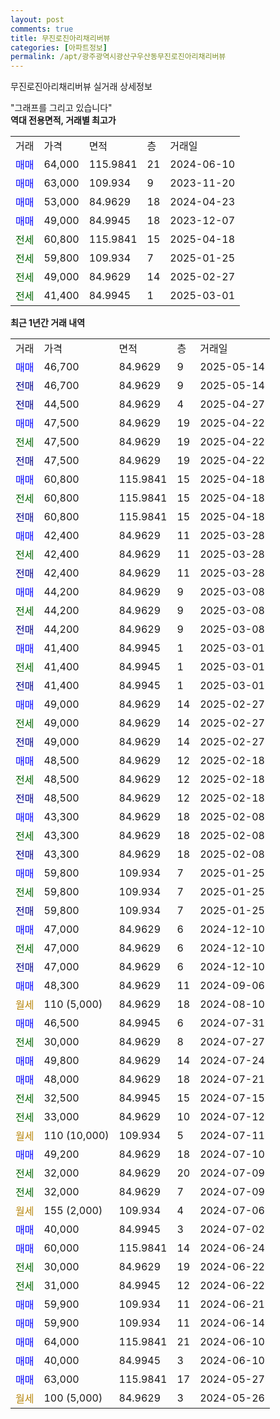 ```yaml
---
layout: post
comments: true
title: 무진로진아리채리버뷰
categories: [아파트정보]
permalink: /apt/광주광역시광산구우산동무진로진아리채리버뷰
---
```


무진로진아리채리버뷰 실거래 상세정보

<script type="text/javascript">
  google.charts.load('current', {'packages':['line', 'corechart']});
  google.charts.setOnLoadCallback(drawChart);

  function drawChart() {
    var data = new google.visualization.DataTable();
    data.addColumn('date', '거래일');
    data.addColumn('number', "매매");
    data.addColumn('number', "전세");
    data.addColumn('number', "전매");

    data.addRows([[new Date(Date.parse("2025-05-14")), 46700, null, null], [new Date(Date.parse("2025-05-14")), null, null, 46700], [new Date(Date.parse("2025-04-27")), null, null, 44500], [new Date(Date.parse("2025-04-22")), 47500, null, null], [new Date(Date.parse("2025-04-22")), null, 47500, null], [new Date(Date.parse("2025-04-22")), null, null, 47500], [new Date(Date.parse("2025-04-18")), 60800, null, null], [new Date(Date.parse("2025-04-18")), null, 60800, null], [new Date(Date.parse("2025-04-18")), null, null, 60800], [new Date(Date.parse("2025-03-28")), 42400, null, null], [new Date(Date.parse("2025-03-28")), null, 42400, null], [new Date(Date.parse("2025-03-28")), null, null, 42400], [new Date(Date.parse("2025-03-08")), 44200, null, null], [new Date(Date.parse("2025-03-08")), null, 44200, null], [new Date(Date.parse("2025-03-08")), null, null, 44200], [new Date(Date.parse("2025-03-01")), 41400, null, null], [new Date(Date.parse("2025-03-01")), null, 41400, null], [new Date(Date.parse("2025-03-01")), null, null, 41400], [new Date(Date.parse("2025-02-27")), 49000, null, null], [new Date(Date.parse("2025-02-27")), null, 49000, null], [new Date(Date.parse("2025-02-27")), null, null, 49000], [new Date(Date.parse("2025-02-18")), 48500, null, null], [new Date(Date.parse("2025-02-18")), null, 48500, null], [new Date(Date.parse("2025-02-18")), null, null, 48500], [new Date(Date.parse("2025-02-08")), 43300, null, null], [new Date(Date.parse("2025-02-08")), null, 43300, null], [new Date(Date.parse("2025-02-08")), null, null, 43300], [new Date(Date.parse("2025-01-25")), 59800, null, null], [new Date(Date.parse("2025-01-25")), null, 59800, null], [new Date(Date.parse("2025-01-25")), null, null, 59800], [new Date(Date.parse("2024-12-10")), 47000, null, null], [new Date(Date.parse("2024-12-10")), null, 47000, null], [new Date(Date.parse("2024-12-10")), null, null, 47000], [new Date(Date.parse("2024-09-06")), 48300, null, null], [new Date(Date.parse("2024-08-10")), null, null, null], [new Date(Date.parse("2024-07-31")), 46500, null, null], [new Date(Date.parse("2024-07-27")), null, 30000, null], [new Date(Date.parse("2024-07-24")), 49800, null, null], [new Date(Date.parse("2024-07-21")), 48000, null, null], [new Date(Date.parse("2024-07-15")), null, 32500, null], [new Date(Date.parse("2024-07-12")), null, 33000, null], [new Date(Date.parse("2024-07-11")), null, null, null], [new Date(Date.parse("2024-07-10")), 49200, null, null], [new Date(Date.parse("2024-07-09")), null, 32000, null], [new Date(Date.parse("2024-07-09")), null, 32000, null], [new Date(Date.parse("2024-07-06")), null, null, null], [new Date(Date.parse("2024-07-02")), 40000, null, null], [new Date(Date.parse("2024-06-24")), 60000, null, null], [new Date(Date.parse("2024-06-22")), null, 30000, null], [new Date(Date.parse("2024-06-22")), null, 31000, null], [new Date(Date.parse("2024-06-21")), 59900, null, null], [new Date(Date.parse("2024-06-14")), 59900, null, null], [new Date(Date.parse("2024-06-10")), 64000, null, null], [new Date(Date.parse("2024-06-10")), 40000, null, null], [new Date(Date.parse("2024-05-27")), 63000, null, null], [new Date(Date.parse("2024-05-26")), null, null, null]]);

    var options = {
      hAxis: {
        format: 'yyyy/MM/dd'
      },    
      lineWidth: 0,
      pointsVisible: true,    
      title: '최근 1년간 유형별 실거래가 분포',
      legend: { position: 'bottom' }
    };

    var formatter = new google.visualization.NumberFormat({pattern:'###,###'} );
    formatter.format(data, 1);
    formatter.format(data, 2);
    
    setTimeout(function() {
        var chart = new google.visualization.LineChart(document.getElementById('columnchart_material'));
        chart.draw(data, (options));
        document.getElementById('loading').style.display = 'none';
    }, 200);
  }
</script>


<div id="loading" style="z-index:20; display: block; margin-left: 0px">"그래프를 그리고 있습니다"</div>
<div id="columnchart_material" style="width: 95%; margin-left: 0px; display: block"></div>
<!-- contents start -->
<b>역대 전용면적, 거래별 최고가</b>
<table class="sortable">
    <tr>
      <td>거래</td>
      <td>가격</td>
      <td>면적</td>
      <td>층</td>
      <td>거래일</td>
    </tr>
        <tr>
          <td><a style="color: blue">매매</a></td>
          <td>64,000</td>
          <td>115.9841</td>
          <td>21</td>
          <td>2024-06-10</td>
        </tr>            <tr>
          <td><a style="color: blue">매매</a></td>
          <td>63,000</td>
          <td>109.934</td>
          <td>9</td>
          <td>2023-11-20</td>
        </tr>            <tr>
          <td><a style="color: blue">매매</a></td>
          <td>53,000</td>
          <td>84.9629</td>
          <td>18</td>
          <td>2024-04-23</td>
        </tr>            <tr>
          <td><a style="color: blue">매매</a></td>
          <td>49,000</td>
          <td>84.9945</td>
          <td>18</td>
          <td>2023-12-07</td>
        </tr>        
        <tr>
              <td><a style="color: darkgreen">전세</a></td>
              <td>60,800</td>
              <td>115.9841</td>
              <td>15</td>
              <td>2025-04-18</td>
            </tr>            <tr>
              <td><a style="color: darkgreen">전세</a></td>
              <td>59,800</td>
              <td>109.934</td>
              <td>7</td>
              <td>2025-01-25</td>
            </tr>            <tr>
              <td><a style="color: darkgreen">전세</a></td>
              <td>49,000</td>
              <td>84.9629</td>
              <td>14</td>
              <td>2025-02-27</td>
            </tr>            <tr>
              <td><a style="color: darkgreen">전세</a></td>
              <td>41,400</td>
              <td>84.9945</td>
              <td>1</td>
              <td>2025-03-01</td>
            </tr>        
    
</table>

<b>최근 1년간 거래 내역</b>

<table class="sortable">
    <tr>
      <td>거래</td>
      <td>가격</td>
      <td>면적</td>
      <td>층</td>
      <td>거래일</td>
    </tr>
    <tr>
      <td><a style="color: blue">매매</a></td>
      <td>46,700</td>
      <td>84.9629</td>
      <td>9</td>
      <td>2025-05-14</td>
    </tr>          <tr>
      <td><a style="color: darkblue">전매</a></td>
      <td>46,700</td>
      <td>84.9629</td>
      <td>9</td>
      <td>2025-05-14</td>
    </tr>          <tr>
      <td><a style="color: darkblue">전매</a></td>
      <td>44,500</td>
      <td>84.9629</td>
      <td>4</td>
      <td>2025-04-27</td>
    </tr>          <tr>
      <td><a style="color: blue">매매</a></td>
      <td>47,500</td>
      <td>84.9629</td>
      <td>19</td>
      <td>2025-04-22</td>
    </tr>          <tr>
      <td><a style="color: darkgreen">전세</a></td>
      <td>47,500</td>
      <td>84.9629</td>
      <td>19</td>
      <td>2025-04-22</td>
    </tr>          <tr>
      <td><a style="color: darkblue">전매</a></td>
      <td>47,500</td>
      <td>84.9629</td>
      <td>19</td>
      <td>2025-04-22</td>
    </tr>          <tr>
      <td><a style="color: blue">매매</a></td>
      <td>60,800</td>
      <td>115.9841</td>
      <td>15</td>
      <td>2025-04-18</td>
    </tr>          <tr>
      <td><a style="color: darkgreen">전세</a></td>
      <td>60,800</td>
      <td>115.9841</td>
      <td>15</td>
      <td>2025-04-18</td>
    </tr>          <tr>
      <td><a style="color: darkblue">전매</a></td>
      <td>60,800</td>
      <td>115.9841</td>
      <td>15</td>
      <td>2025-04-18</td>
    </tr>          <tr>
      <td><a style="color: blue">매매</a></td>
      <td>42,400</td>
      <td>84.9629</td>
      <td>11</td>
      <td>2025-03-28</td>
    </tr>          <tr>
      <td><a style="color: darkgreen">전세</a></td>
      <td>42,400</td>
      <td>84.9629</td>
      <td>11</td>
      <td>2025-03-28</td>
    </tr>          <tr>
      <td><a style="color: darkblue">전매</a></td>
      <td>42,400</td>
      <td>84.9629</td>
      <td>11</td>
      <td>2025-03-28</td>
    </tr>          <tr>
      <td><a style="color: blue">매매</a></td>
      <td>44,200</td>
      <td>84.9629</td>
      <td>9</td>
      <td>2025-03-08</td>
    </tr>          <tr>
      <td><a style="color: darkgreen">전세</a></td>
      <td>44,200</td>
      <td>84.9629</td>
      <td>9</td>
      <td>2025-03-08</td>
    </tr>          <tr>
      <td><a style="color: darkblue">전매</a></td>
      <td>44,200</td>
      <td>84.9629</td>
      <td>9</td>
      <td>2025-03-08</td>
    </tr>          <tr>
      <td><a style="color: blue">매매</a></td>
      <td>41,400</td>
      <td>84.9945</td>
      <td>1</td>
      <td>2025-03-01</td>
    </tr>          <tr>
      <td><a style="color: darkgreen">전세</a></td>
      <td>41,400</td>
      <td>84.9945</td>
      <td>1</td>
      <td>2025-03-01</td>
    </tr>          <tr>
      <td><a style="color: darkblue">전매</a></td>
      <td>41,400</td>
      <td>84.9945</td>
      <td>1</td>
      <td>2025-03-01</td>
    </tr>          <tr>
      <td><a style="color: blue">매매</a></td>
      <td>49,000</td>
      <td>84.9629</td>
      <td>14</td>
      <td>2025-02-27</td>
    </tr>          <tr>
      <td><a style="color: darkgreen">전세</a></td>
      <td>49,000</td>
      <td>84.9629</td>
      <td>14</td>
      <td>2025-02-27</td>
    </tr>          <tr>
      <td><a style="color: darkblue">전매</a></td>
      <td>49,000</td>
      <td>84.9629</td>
      <td>14</td>
      <td>2025-02-27</td>
    </tr>          <tr>
      <td><a style="color: blue">매매</a></td>
      <td>48,500</td>
      <td>84.9629</td>
      <td>12</td>
      <td>2025-02-18</td>
    </tr>          <tr>
      <td><a style="color: darkgreen">전세</a></td>
      <td>48,500</td>
      <td>84.9629</td>
      <td>12</td>
      <td>2025-02-18</td>
    </tr>          <tr>
      <td><a style="color: darkblue">전매</a></td>
      <td>48,500</td>
      <td>84.9629</td>
      <td>12</td>
      <td>2025-02-18</td>
    </tr>          <tr>
      <td><a style="color: blue">매매</a></td>
      <td>43,300</td>
      <td>84.9629</td>
      <td>18</td>
      <td>2025-02-08</td>
    </tr>          <tr>
      <td><a style="color: darkgreen">전세</a></td>
      <td>43,300</td>
      <td>84.9629</td>
      <td>18</td>
      <td>2025-02-08</td>
    </tr>          <tr>
      <td><a style="color: darkblue">전매</a></td>
      <td>43,300</td>
      <td>84.9629</td>
      <td>18</td>
      <td>2025-02-08</td>
    </tr>          <tr>
      <td><a style="color: blue">매매</a></td>
      <td>59,800</td>
      <td>109.934</td>
      <td>7</td>
      <td>2025-01-25</td>
    </tr>          <tr>
      <td><a style="color: darkgreen">전세</a></td>
      <td>59,800</td>
      <td>109.934</td>
      <td>7</td>
      <td>2025-01-25</td>
    </tr>          <tr>
      <td><a style="color: darkblue">전매</a></td>
      <td>59,800</td>
      <td>109.934</td>
      <td>7</td>
      <td>2025-01-25</td>
    </tr>          <tr>
      <td><a style="color: blue">매매</a></td>
      <td>47,000</td>
      <td>84.9629</td>
      <td>6</td>
      <td>2024-12-10</td>
    </tr>          <tr>
      <td><a style="color: darkgreen">전세</a></td>
      <td>47,000</td>
      <td>84.9629</td>
      <td>6</td>
      <td>2024-12-10</td>
    </tr>          <tr>
      <td><a style="color: darkblue">전매</a></td>
      <td>47,000</td>
      <td>84.9629</td>
      <td>6</td>
      <td>2024-12-10</td>
    </tr>          <tr>
      <td><a style="color: blue">매매</a></td>
      <td>48,300</td>
      <td>84.9629</td>
      <td>11</td>
      <td>2024-09-06</td>
    </tr>          <tr>
      <td><a style="color: darkgoldenrod">월세</a></td>
      <td>110 (5,000)</td>
      <td>84.9629</td>
      <td>18</td>
      <td>2024-08-10</td>
    </tr>          <tr>
      <td><a style="color: blue">매매</a></td>
      <td>46,500</td>
      <td>84.9945</td>
      <td>6</td>
      <td>2024-07-31</td>
    </tr>          <tr>
      <td><a style="color: darkgreen">전세</a></td>
      <td>30,000</td>
      <td>84.9629</td>
      <td>8</td>
      <td>2024-07-27</td>
    </tr>          <tr>
      <td><a style="color: blue">매매</a></td>
      <td>49,800</td>
      <td>84.9629</td>
      <td>14</td>
      <td>2024-07-24</td>
    </tr>          <tr>
      <td><a style="color: blue">매매</a></td>
      <td>48,000</td>
      <td>84.9629</td>
      <td>18</td>
      <td>2024-07-21</td>
    </tr>          <tr>
      <td><a style="color: darkgreen">전세</a></td>
      <td>32,500</td>
      <td>84.9945</td>
      <td>15</td>
      <td>2024-07-15</td>
    </tr>          <tr>
      <td><a style="color: darkgreen">전세</a></td>
      <td>33,000</td>
      <td>84.9629</td>
      <td>10</td>
      <td>2024-07-12</td>
    </tr>          <tr>
      <td><a style="color: darkgoldenrod">월세</a></td>
      <td>110 (10,000)</td>
      <td>109.934</td>
      <td>5</td>
      <td>2024-07-11</td>
    </tr>          <tr>
      <td><a style="color: blue">매매</a></td>
      <td>49,200</td>
      <td>84.9629</td>
      <td>18</td>
      <td>2024-07-10</td>
    </tr>          <tr>
      <td><a style="color: darkgreen">전세</a></td>
      <td>32,000</td>
      <td>84.9629</td>
      <td>20</td>
      <td>2024-07-09</td>
    </tr>          <tr>
      <td><a style="color: darkgreen">전세</a></td>
      <td>32,000</td>
      <td>84.9629</td>
      <td>7</td>
      <td>2024-07-09</td>
    </tr>          <tr>
      <td><a style="color: darkgoldenrod">월세</a></td>
      <td>155 (2,000)</td>
      <td>109.934</td>
      <td>4</td>
      <td>2024-07-06</td>
    </tr>          <tr>
      <td><a style="color: blue">매매</a></td>
      <td>40,000</td>
      <td>84.9945</td>
      <td>3</td>
      <td>2024-07-02</td>
    </tr>          <tr>
      <td><a style="color: blue">매매</a></td>
      <td>60,000</td>
      <td>115.9841</td>
      <td>14</td>
      <td>2024-06-24</td>
    </tr>          <tr>
      <td><a style="color: darkgreen">전세</a></td>
      <td>30,000</td>
      <td>84.9629</td>
      <td>19</td>
      <td>2024-06-22</td>
    </tr>          <tr>
      <td><a style="color: darkgreen">전세</a></td>
      <td>31,000</td>
      <td>84.9945</td>
      <td>12</td>
      <td>2024-06-22</td>
    </tr>          <tr>
      <td><a style="color: blue">매매</a></td>
      <td>59,900</td>
      <td>109.934</td>
      <td>11</td>
      <td>2024-06-21</td>
    </tr>          <tr>
      <td><a style="color: blue">매매</a></td>
      <td>59,900</td>
      <td>109.934</td>
      <td>11</td>
      <td>2024-06-14</td>
    </tr>          <tr>
      <td><a style="color: blue">매매</a></td>
      <td>64,000</td>
      <td>115.9841</td>
      <td>21</td>
      <td>2024-06-10</td>
    </tr>          <tr>
      <td><a style="color: blue">매매</a></td>
      <td>40,000</td>
      <td>84.9945</td>
      <td>3</td>
      <td>2024-06-10</td>
    </tr>          <tr>
      <td><a style="color: blue">매매</a></td>
      <td>63,000</td>
      <td>115.9841</td>
      <td>17</td>
      <td>2024-05-27</td>
    </tr>          <tr>
      <td><a style="color: darkgoldenrod">월세</a></td>
      <td>100 (5,000)</td>
      <td>84.9629</td>
      <td>3</td>
      <td>2024-05-26</td>
    </tr>      </table>
<!-- contents end -->    

